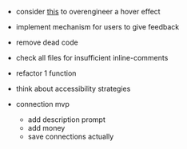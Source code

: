 - consider [this](https://www.youtube.com/watch?v=7nTQA_6CL6M) to overengineer a hover effect

- implement mechanism for users to give feedback
- remove dead code
- check all files for insufficient inline-comments
- refactor 1 function
- think about accessibility strategies

- connection mvp
	- add description prompt
	- add money
	- save connections actually
